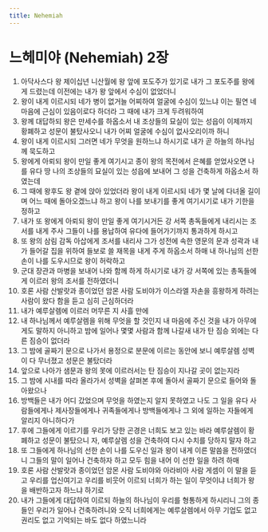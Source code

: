 ```yaml
---
title: Nehemiah
---
```


# 느헤미야 (Nehemiah) 2장
1. 아닥사스다 왕 제이십년 니산월에 왕 앞에 포도주가 있기로 내가 그 포도주를 왕에게 드렸는데 이전에는 내가 왕 앞에서 수심이 없었더니
1. 왕이 내게 이르시되 네가 병이 없거늘 어찌하여 얼굴에 수심이 있느냐 이는 필연 네 마음에 근심이 있음이로다 하더라 그 때에 내가 크게 두려워하여
1. 왕께 대답하되 왕은 만세수를 하옵소서 내 조상들의 묘실이 있는 성읍이 이제까지 황폐하고 성문이 불탔사오니 내가 어찌 얼굴에 수심이 없사오리이까 하니
1. 왕이 내게 이르시되 그러면 네가 무엇을 원하느냐 하시기로 내가 곧 하늘의 하나님께 묵도하고
1. 왕에게 아뢰되 왕이 만일 좋게 여기시고 종이 왕의 목전에서 은혜를 얻었사오면 나를 유다 땅 나의 조상들의 묘실이 있는 성읍에 보내어 그 성을 건축하게 하옵소서 하였는데
1. 그 때에 왕후도 왕 곁에 앉아 있었더라 왕이 내게 이르시되 네가 몇 날에 다녀올 길이며 어느 때에 돌아오겠느냐 하고 왕이 나를 보내기를 좋게 여기시기로 내가 기한을 정하고
1. 내가 또 왕에게 아뢰되 왕이 만일 좋게 여기시거든 강 서쪽 총독들에게 내리시는 조서를 내게 주사 그들이 나를 용납하여 유다에 들어가기까지 통과하게 하시고
1. 또 왕의 삼림 감독 아삽에게 조서를 내리사 그가 성전에 속한 영문의 문과 성곽과 내가 들어갈 집을 위하여 들보로 쓸 재목을 내게 주게 하옵소서 하매 내 하나님의 선한 손이 나를 도우시므로 왕이 허락하고
1. 군대 장관과 마병을 보내어 나와 함께 하게 하시기로 내가 강 서쪽에 있는 총독들에게 이르러 왕의 조서를 전하였더니
1. 호론 사람 산발랏과 종이었던 암몬 사람 도비야가 이스라엘 자손을 흥왕하게 하려는 사람이 왔다 함을 듣고 심히 근심하더라
1. 내가 예루살렘에 이르러 머무른 지 사흘 만에
1. 내 하나님께서 예루살렘을 위해 무엇을 할 것인지 내 마음에 주신 것을 내가 아무에게도 말하지 아니하고 밤에 일어나 몇몇 사람과 함께 나갈새 내가 탄 짐승 외에는 다른 짐승이 없더라
1. 그 밤에 골짜기 문으로 나가서 용정으로 분문에 이르는 동안에 보니 예루살렘 성벽이 다 무너졌고 성문은 불탔더라
1. 앞으로 나아가 샘문과 왕의 못에 이르러서는 탄 짐승이 지나갈 곳이 없는지라
1. 그 밤에 시내를 따라 올라가서 성벽을 살펴본 후에 돌아서 골짜기 문으로 들어와 돌아왔으나
1. 방백들은 내가 어디 갔었으며 무엇을 하였는지 알지 못하였고 나도 그 일을 유다 사람들에게나 제사장들에게나 귀족들에게나 방백들에게나 그 외에 일하는 자들에게 알리지 아니하다가
1. 후에 그들에게 이르기를 우리가 당한 곤경은 너희도 보고 있는 바라 예루살렘이 황폐하고 성문이 불탔으니 자, 예루살렘 성을 건축하여 다시 수치를 당하지 말자 하고
1. 또 그들에게 하나님의 선한 손이 나를 도우신 일과 왕이 내게 이른 말씀을 전하였더니 그들의 말이 일어나 건축하자 하고 모두 힘을 내어 이 선한 일을 하려 하매
1. 호론 사람 산발랏과 종이었던 암몬 사람 도비야와 아라비아 사람 게셈이 이 말을 듣고 우리를 업신여기고 우리를 비웃어 이르되 너희가 하는 일이 무엇이냐 너희가 왕을 배반하고자 하느냐 하기로
1. 내가 그들에게 대답하여 이르되 하늘의 하나님이 우리를 형통하게 하시리니 그의 종들인 우리가 일어나 건축하려니와 오직 너희에게는 예루살렘에서 아무 기업도 없고 권리도 없고 기억되는 바도 없다 하였느니라